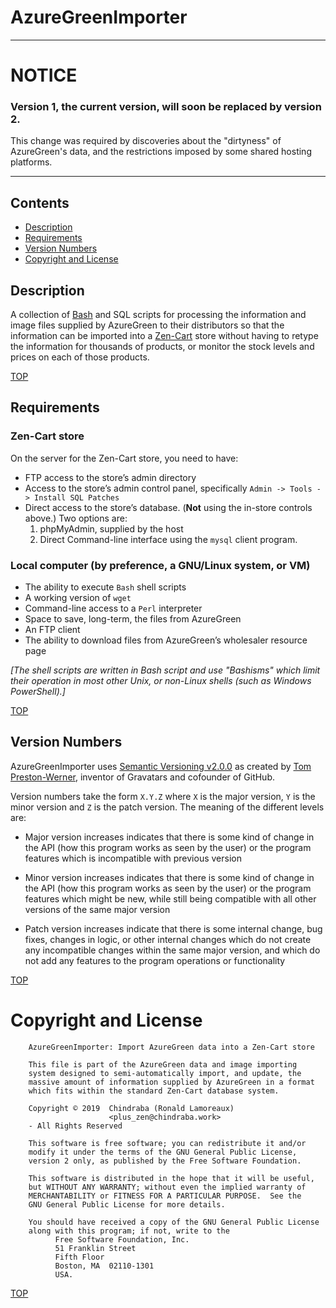 # AzureGreenImporter

---

# NOTICE

### Version 1, the current version, will soon be replaced by version 2.

This change was required by discoveries about the "dirtyness" of AzureGreen's data, and the restrictions imposed by some shared hosting platforms.

---

## Contents

- [Description](#description)
- [Requirements](#requirements)
- [Version Numbers](#version-numbers)
- [Copyright and License](#copyright-and-license)


## Description

A collection of [Bash](https://www.gnu.org/software/bash/) and SQL scripts for processing the information and image files supplied by AzureGreen to their distributors so that the information can be imported into a [Zen-Cart](https://www.zen-cart.com/) store without having to retype the information for thousands of products, or monitor the stock levels and prices on each of those products.

[TOP](#contents)

## Requirements

### Zen-Cart store

On the server for the Zen-Cart store, you need to have:

- FTP access to the store’s admin directory
- Access to the store’s admin control panel, specifically `Admin -> Tools -> Install SQL Patches`
- Direct access to the store’s database. (**Not** using the in-store controls above.) Two options are:
   1. phpMyAdmin, supplied by the host
   2. Direct Command-line interface using the `mysql` client program.

### Local computer (by preference, a GNU/Linux system, or VM)

- The ability to execute `Bash` shell scripts
- A working version of `wget`
- Command-line access to a `Perl` interpreter
- Space to save, long-term, the files from AzureGreen
- An FTP client
- The ability to download files from AzureGreen’s wholesaler resource page

_[The shell scripts are written in Bash script and use "Bashisms" which limit their operation in most other Unix, or non-Linux shells (such as Windows PowerShell).]_

[TOP](#contents)

## Version Numbers

AzureGreenImporter uses [Semantic Versioning v2.0.0](https://semver.org/spec/v2.0.0.html) as created by [Tom Preston-Werner](http://tom.preston-werner.com/), inventor of Gravatars and cofounder of GitHub.

Version numbers take the form `X.Y.Z` where `X` is the major version, `Y` is the minor version and `Z` is the patch version. The meaning of the different levels are:

- Major version increases indicates that there is some kind of change in the API (how this program works as seen by the user) or the program features which is incompatible with previous version

- Minor version increases indicates that there is some kind of change in the API (how this program works as seen by the user) or the program features which might be new, while still being compatible with all other versions of the same major version

- Patch version increases indicate that there is some internal change, bug fixes, changes in logic, or other internal changes which do not create any incompatible changes within the same major version, and which do not add any features to the program operations or functionality

[TOP](#contents)

# Copyright and License

```
    AzureGreenImporter: Import AzureGreen data into a Zen-Cart store   
                                                                       
    This file is part of the AzureGreen data and image importing       
    system designed to semi-automatically import, and update, the      
    massive amount of information supplied by AzureGreen in a format   
    which fits within the standard Zen-Cart database system.           
                                                                       
    Copyright © 2019  Chindraba (Ronald Lamoreaux)                     
                      <plus_zen@chindraba.work>                        
    - All Rights Reserved                                              
                                                                       
    This software is free software; you can redistribute it and/or     
    modify it under the terms of the GNU General Public License,       
    version 2 only, as published by the Free Software Foundation.      
                                                                       
    This software is distributed in the hope that it will be useful,   
    but WITHOUT ANY WARRANTY; without even the implied warranty of     
    MERCHANTABILITY or FITNESS FOR A PARTICULAR PURPOSE.  See the      
    GNU General Public License for more details.                       
                                                                       
    You should have received a copy of the GNU General Public License  
    along with this program; if not, write to the                      
          Free Software Foundation, Inc.                               
          51 Franklin Street                                           
          Fifth Floor                                                  
          Boston, MA  02110-1301                                       
          USA.                                                         
```

[TOP](#contents)
